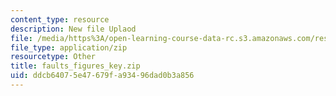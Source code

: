```yaml
---
content_type: resource
description: New file Uplaod
file: /media/https%3A/open-learning-course-data-rc.s3.amazonaws.com/res-6-004-principles-of-computer-system-design-an-introduction-spring-2009/ddcb64075e47679fa93496dad0b3a856_faults_figures_key.zip
file_type: application/zip
resourcetype: Other
title: faults_figures_key.zip
uid: ddcb6407-5e47-679f-a934-96dad0b3a856
---
```

